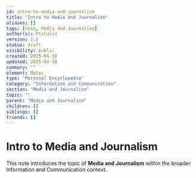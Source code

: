```yaml
---
id: intro-to-media-and-journalism
title: "Intro to Media and Journalism"
aliases: []
tags: [note, Media and Journalism]
author(s): PtiCalin
version: 1.3
status: draft
visibility: public
created: 2025-04-30
updated: 2025-04-30
summary: ""
element: Notes
type: "Personal Encyclopedia"
category: "Information and Communication"
section: "Media and Journalism"
topic: ""
parent: "Media and Journalism"
children: []
siblings: []
friends: []
---
```

# Intro to Media and Journalism

This note introduces the topic of **Media and Journalism** within the broader Information and Communication context.
